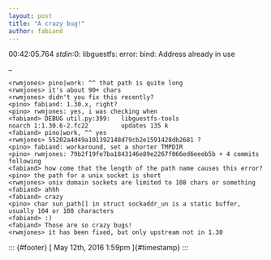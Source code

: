```yaml
---
layout: post
title: "A crazy bug!"
author: fabiand
---
```




00:42:05.764 *stdin*:0: libguestfs: error: bind: Address already in use

    …

    <rwmjones> pino|work: ^^ that path is quite long
    <rwmjones> it's about 90+ chars
    <rwmjones> didn't you fix this recently?
    <pino> fabiand: 1.30.x, right?
    <pino> rwmjones: yes, i was checking when
    <fabiand> DEBUG util.py:399:   libguestfs-tools                  noarch 1:1.30.6-2.fc22         updates 135 k
    <fabiand> pino|work, ^^ yes
    <rwmjones> 55202a4d49a101392148d79cb2e1591428db2681 ?
    <pino> fabiand: workaround, set a shorter TMPDIR
    <pino> rwmjones: 79b2f19fe7ba1843146e89e2267f066ed6eeeb5b + 4 commits following
    <fabiand> how come that the length of the path name causes this error?
    <pino> the path for a unix socket is short
    <rwmjones> unix domain sockets are limited to 108 chars or something
    <fabiand> ahhh
    <fabiand> crazy
    <pino> char sun_path[] in struct sockaddr_un is a static buffer, usually 104 or 108 characters
    <fabiand> :)
    <fabiand> Those are so crazy bugs!
    <rwmjones> it has been fixed, but only upstream not in 1.30

::: {#footer}
[ May 12th, 2016 1:59pm ]{#timestamp}
:::
